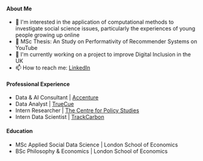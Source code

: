 #### About Me

- 🔭 I'm interested in the application of computational methods to investigate social science issues, particularly the experiences of young people growing up online
- 🥁 MSc Thesis: An Study on Performativity of Recommender Systems on YouTube
- 🌱 I'm currently working on a project to improve Digital Inclusion in the UK
- 📫 How to reach me: [LinkedIn](https://www.linkedin.com/in/sophiehiscock/)

#### Professional Experience

- Data & AI Consultant | [Accenture](https://www.accenture.com/gb-en)
- Data Analyst | [TrueCue](https://www.linkedin.com/company/42392227/?lipi=urn%3Ali%3Apage%3Ad_flagship3_profile_view_base%3BZ%2B7EL%2FWrRyic5L3dYy3tDg%3D%3D)
- Intern Researcher | [The Centre for Policy Studies](https://cps.org.uk)
- Intern Data Scientist | [TrackCarbon](https://trackcarbon.com)

#### Education

- MSc Applied Social Data Science | London School of Economics
- BSc Philosophy & Economics | London School of Economics
